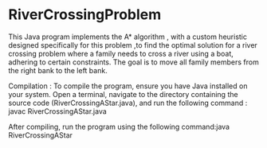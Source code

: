 # RiverCrossingProblem
This Java program implements the A* algorithm , with a custom heuristic designed specifically for this problem ,to find the optimal solution for a river crossing problem where a family needs to cross a river using a boat, adhering to certain constraints. The goal is to move all family members from the right bank to the left bank.

Compilation :
To compile the program, ensure you have Java installed on your system. Open a terminal, navigate to the directory containing the source code (RiverCrossingAStar.java), and run the following command : javac RiverCrossingAStar.java

After compiling, run the program using the following command:java RiverCrossingAStar
